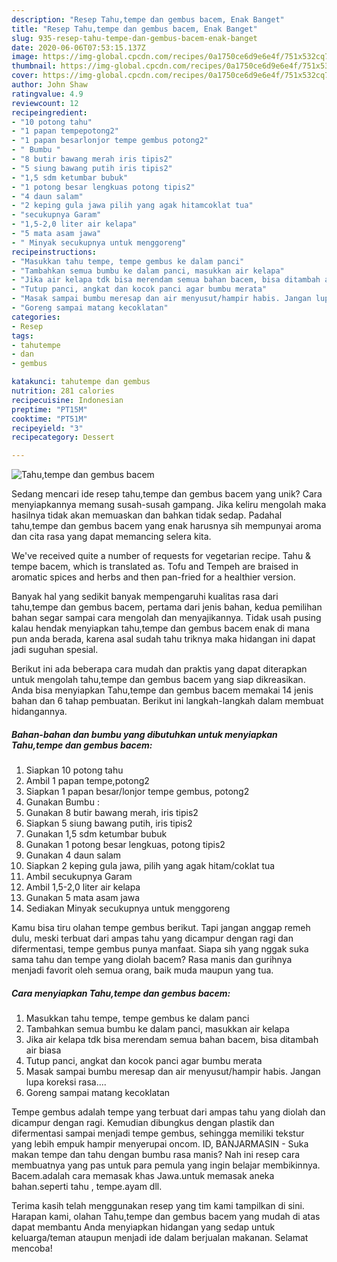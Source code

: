 ```yaml
---
description: "Resep Tahu,tempe dan gembus bacem, Enak Banget"
title: "Resep Tahu,tempe dan gembus bacem, Enak Banget"
slug: 935-resep-tahu-tempe-dan-gembus-bacem-enak-banget
date: 2020-06-06T07:53:15.137Z
image: https://img-global.cpcdn.com/recipes/0a1750ce6d9e6e4f/751x532cq70/tahutempe-dan-gembus-bacem-foto-resep-utama.jpg
thumbnail: https://img-global.cpcdn.com/recipes/0a1750ce6d9e6e4f/751x532cq70/tahutempe-dan-gembus-bacem-foto-resep-utama.jpg
cover: https://img-global.cpcdn.com/recipes/0a1750ce6d9e6e4f/751x532cq70/tahutempe-dan-gembus-bacem-foto-resep-utama.jpg
author: John Shaw
ratingvalue: 4.9
reviewcount: 12
recipeingredient:
- "10 potong tahu"
- "1 papan tempepotong2"
- "1 papan besarlonjor tempe gembus potong2"
- " Bumbu "
- "8 butir bawang merah iris tipis2"
- "5 siung bawang putih iris tipis2"
- "1,5 sdm ketumbar bubuk"
- "1 potong besar lengkuas potong tipis2"
- "4 daun salam"
- "2 keping gula jawa pilih yang agak hitamcoklat tua"
- "secukupnya Garam"
- "1,5-2,0 liter air kelapa"
- "5 mata asam jawa"
- " Minyak secukupnya untuk menggoreng"
recipeinstructions:
- "Masukkan tahu tempe, tempe gembus ke dalam panci"
- "Tambahkan semua bumbu ke dalam panci, masukkan air kelapa"
- "Jika air kelapa tdk bisa merendam semua bahan bacem, bisa ditambah air biasa"
- "Tutup panci, angkat dan kocok panci agar bumbu merata"
- "Masak sampai bumbu meresap dan air menyusut/hampir habis. Jangan lupa koreksi rasa...."
- "Goreng sampai matang kecoklatan"
categories:
- Resep
tags:
- tahutempe
- dan
- gembus

katakunci: tahutempe dan gembus 
nutrition: 281 calories
recipecuisine: Indonesian
preptime: "PT15M"
cooktime: "PT51M"
recipeyield: "3"
recipecategory: Dessert

---
```



![Tahu,tempe dan gembus bacem](https://img-global.cpcdn.com/recipes/0a1750ce6d9e6e4f/751x532cq70/tahutempe-dan-gembus-bacem-foto-resep-utama.jpg)

Sedang mencari ide resep tahu,tempe dan gembus bacem yang unik? Cara menyiapkannya memang susah-susah gampang. Jika keliru mengolah maka hasilnya tidak akan memuaskan dan bahkan tidak sedap. Padahal tahu,tempe dan gembus bacem yang enak harusnya sih mempunyai aroma dan cita rasa yang dapat memancing selera kita.

We&#39;ve received quite a number of requests for vegetarian recipe. Tahu &amp; tempe bacem, which is translated as. Tofu and Tempeh are braised in aromatic spices and herbs and then pan-fried for a healthier version.

Banyak hal yang sedikit banyak mempengaruhi kualitas rasa dari tahu,tempe dan gembus bacem, pertama dari jenis bahan, kedua pemilihan bahan segar sampai cara mengolah dan menyajikannya. Tidak usah pusing kalau hendak menyiapkan tahu,tempe dan gembus bacem enak di mana pun anda berada, karena asal sudah tahu triknya maka hidangan ini dapat jadi suguhan spesial.


Berikut ini ada beberapa cara mudah dan praktis yang dapat diterapkan untuk mengolah tahu,tempe dan gembus bacem yang siap dikreasikan. Anda bisa menyiapkan Tahu,tempe dan gembus bacem memakai 14 jenis bahan dan 6 tahap pembuatan. Berikut ini langkah-langkah dalam membuat hidangannya.

<!--inarticleads1-->

##### Bahan-bahan dan bumbu yang dibutuhkan untuk menyiapkan Tahu,tempe dan gembus bacem:

1. Siapkan 10 potong tahu
1. Ambil 1 papan tempe,potong2
1. Siapkan 1 papan besar/lonjor tempe gembus, potong2
1. Gunakan  Bumbu :
1. Gunakan 8 butir bawang merah, iris tipis2
1. Siapkan 5 siung bawang putih, iris tipis2
1. Gunakan 1,5 sdm ketumbar bubuk
1. Gunakan 1 potong besar lengkuas, potong tipis2
1. Gunakan 4 daun salam
1. Siapkan 2 keping gula jawa, pilih yang agak hitam/coklat tua
1. Ambil secukupnya Garam
1. Ambil 1,5-2,0 liter air kelapa
1. Gunakan 5 mata asam jawa
1. Sediakan  Minyak secukupnya untuk menggoreng


Kamu bisa tiru olahan tempe gembus berikut. Tapi jangan anggap remeh dulu, meski terbuat dari ampas tahu yang dicampur dengan ragi dan difermentasi, tempe gembus punya manfaat. Siapa sih yang nggak suka sama tahu dan tempe yang diolah bacem? Rasa manis dan gurihnya menjadi favorit oleh semua orang, baik muda maupun yang tua. 

<!--inarticleads2-->

##### Cara menyiapkan Tahu,tempe dan gembus bacem:

1. Masukkan tahu tempe, tempe gembus ke dalam panci
1. Tambahkan semua bumbu ke dalam panci, masukkan air kelapa
1. Jika air kelapa tdk bisa merendam semua bahan bacem, bisa ditambah air biasa
1. Tutup panci, angkat dan kocok panci agar bumbu merata
1. Masak sampai bumbu meresap dan air menyusut/hampir habis. Jangan lupa koreksi rasa....
1. Goreng sampai matang kecoklatan


Tempe gembus adalah tempe yang terbuat dari ampas tahu yang diolah dan dicampur dengan ragi. Kemudian dibungkus dengan plastik dan difermentasi sampai menjadi tempe gembus, sehingga memiliki tekstur yang lebih empuk hampir menyerupai oncom. ID, BANJARMASIN - Suka makan tempe dan tahu dengan bumbu rasa manis? Nah ini resep cara membuatnya yang pas untuk para pemula yang ingin belajar membikinnya. Bacem.adalah cara memasak khas Jawa.untuk memasak aneka bahan.seperti tahu , tempe.ayam dll. 

Terima kasih telah menggunakan resep yang tim kami tampilkan di sini. Harapan kami, olahan Tahu,tempe dan gembus bacem yang mudah di atas dapat membantu Anda menyiapkan hidangan yang sedap untuk keluarga/teman ataupun menjadi ide dalam berjualan makanan. Selamat mencoba!
